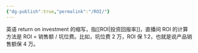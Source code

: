 ```yaml
---
{"dg-publish":true,"permalink":"/ROI/"}
---
```


英语 return on investment 的缩写，指[[ROI\|投资回报率]]，直播间 ROI 的计算方法是 ROI = 销售额 / 坑位费。比如，坑位费 2 万，ROI 保 1:2，也就是说产品销售额保 4 万。